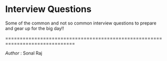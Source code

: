 Interview Questions
===================
Some of the common and not so common interview questions to prepare and gear up for the big day!!

==============================================================================

*Author* : Sonal Raj